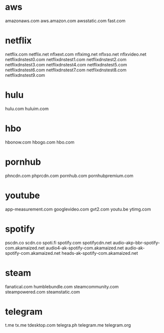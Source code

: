 # aws
amazonaws.com
aws.amazon.com
awsstatic.com
fast.com
# netflix
netflix.com
netflix.net
nflxext.com
nflximg.net
nflxso.net
nflxvideo.net
netflixdnstest0.com
netflixdnstest1.com
netflixdnstest2.com
netflixdnstest3.com
netflixdnstest4.com
netflixdnstest5.com
netflixdnstest6.com
netflixdnstest7.com
netflixdnstest8.com
netflixdnstest9.com
# hulu
hulu.com
huluim.com
# hbo
hbonow.com
hbogo.com
hbo.com
# pornhub
phncdn.com
phprcdn.com
pornhub.com
pornhubpremium.com
# youtube
app-measurement.com
googlevideo.com
gvt2.com
youtu.be
ytimg.com
# spotify
pscdn.co
scdn.co
spoti.fi
spotify.com
spotifycdn.net
audio-akp-bbr-spotify-com.akamaized.net
audio4-ak-spotify-com.akamaized.net
audio-ak-spotify-com.akamaized.net
heads-ak-spotify-com.akamaized.net
# steam
fanatical.com
humblebundle.com
steamcommunity.com
steampowered.com
steamstatic.com
# telegram
t.me
tx.me
tdesktop.com
telegra.ph
telegram.me
telegram.org